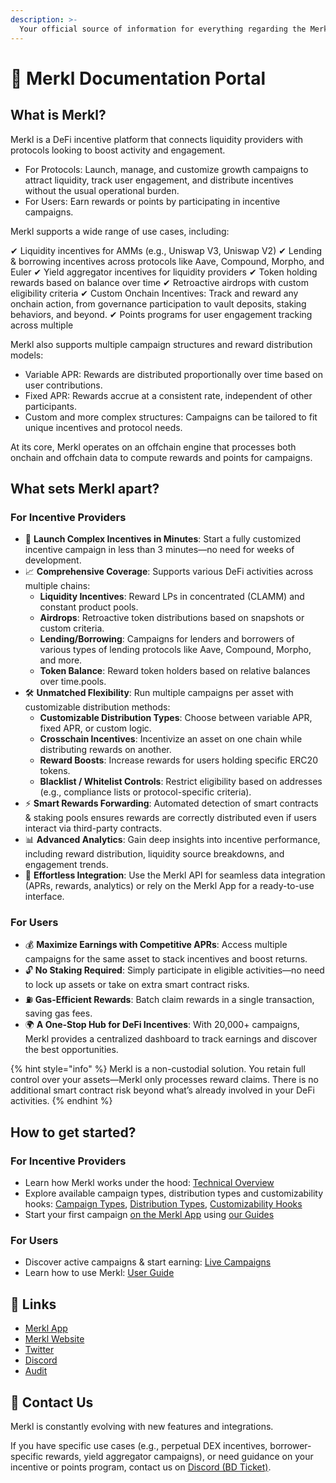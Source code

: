 ```yaml
---
description: >-
  Your official source of information for everything regarding the Merkl platform
---
```


# 🥨 Merkl Documentation Portal

## What is Merkl?

Merkl is a DeFi incentive platform that connects liquidity providers with protocols looking to boost activity and engagement.

- For Protocols: Launch, manage, and customize growth campaigns to attract liquidity, track user engagement, and distribute incentives without the usual operational burden.
- For Users: Earn rewards or points by participating in incentive campaigns.

Merkl supports a wide range of use cases, including:

✔ Liquidity incentives for AMMs (e.g., Uniswap V3, Uniswap V2)
✔ Lending & borrowing incentives across protocols like Aave, Compound, Morpho, and Euler
✔ Yield aggregator incentives for liquidity providers
✔ Token holding rewards based on balance over time
✔ Retroactive airdrops with custom eligibility criteria
✔ Custom Onchain Incentives: Track and reward any onchain action, from governance participation to vault deposits, staking behaviors, and beyond.
✔ Points programs for user engagement tracking across multiple

Merkl also supports multiple campaign structures and reward distribution models:

- Variable APR: Rewards are distributed proportionally over time based on user contributions.
- Fixed APR: Rewards accrue at a consistent rate, independent of other participants.
- Custom and more complex structures: Campaigns can be tailored to fit unique incentives and protocol needs.

At its core, Merkl operates on an offchain engine that processes both onchain and offchain data to compute rewards and points for campaigns.

## What sets Merkl apart?

### For Incentive Providers

- 🚀 **Launch Complex Incentives in Minutes**: Start a fully customized incentive campaign in less than 3 minutes—no need for weeks of development.
- 📈 **Comprehensive Coverage**: Supports various DeFi activities across multiple chains:
  - **Liquidity Incentives**: Reward LPs in concentrated (CLAMM) and constant product pools.
  - **Airdrops**: Retroactive token distributions based on snapshots or custom criteria.
  - **Lending/Borrowing**: Campaigns for lenders and borrowers of various types of lending protocols like Aave, Compound, Morpho, and more.
  - **Token Balance**: Reward token holders based on relative balances over time.pools.
- 🛠 **Unmatched Flexibility**: Run multiple campaigns per asset with customizable distribution methods:
  - **Customizable Distribution Types**: Choose between variable APR, fixed APR, or custom logic.
  - **Crosschain Incentives**: Incentivize an asset on one chain while distributing rewards on another.
  - **Reward Boosts**: Increase rewards for users holding specific ERC20 tokens.
  - **Blacklist / Whitelist Controls**: Restrict eligibility based on addresses (e.g., compliance lists or protocol-specific criteria).
- ⚡ **Smart Rewards Forwarding**: Automated detection of smart contracts & staking pools ensures rewards are correctly distributed even if users interact via third-party contracts.
- 📊 **Advanced Analytics**: Gain deep insights into incentive performance, including reward distribution, liquidity source breakdowns, and engagement trends.
- 🔌 **Effortless Integration**: Use the Merkl API for seamless data integration (APRs, rewards, analytics) or rely on the Merkl App for a ready-to-use interface.

### For Users

- 💰 **Maximize Earnings with Competitive APRs**: Access multiple campaigns for the same asset to stack incentives and boost returns.
- 🔓 **No Staking Required**: Simply participate in eligible activities—no need to lock up assets or take on extra smart contract risks.
- ⛽ **Gas-Efficient Rewards**: Batch claim rewards in a single transaction, saving gas fees.
- 🌍 **A One-Stop Hub for DeFi Incentives**: With 20,000+ campaigns, Merkl provides a centralized dashboard to track earnings and discover the best opportunities.

{% hint style="info" %}
Merkl is a non-custodial solution. You retain full control over your assets—Merkl only processes reward claims. There is no additional smart contract risk beyond what’s already involved in your DeFi activities.
{% endhint %}

## How to get started?

### For Incentive Providers

- Learn how Merkl works under the hood: [Technical Overview](./mechanisms/technical-overview.md)
- Explore available campaign types, distribution types and customizability hooks: [Campaign Types](./mechanisms/campaigns/README.md.md), [Distribution Types](./mechanisms/distributions/README.md), [Customizability Hooks](./mechanisms/hooks/README.md)
- Start your first campaign [on the Merkl App](https://app.merkl.xyz/create) using [our Guides](./distribute-with-merkl/README.md)

### For Users

- Discover active campaigns & start earning: [Live Campaigns](https://app.merkl.xyz/)
- Learn how to use Merkl: [User Guide](./earning-with-merkl/README.md)

## 🔗 Links

- [Merkl App](https://app.merkl.xyz/)
- [Merkl Website](https://merkl.xyz/)
- [Twitter](https://x.com/merkl_xyz)
- [Discord](https://discord.com/invite/Gs8MUrUVP3)
- [Audit](https://code4rena.com/reports/2023-06-angle)

## 📩 Contact Us

Merkl is constantly evolving with new features and integrations.

If you have specific use cases (e.g., perpetual DEX incentives, borrower-specific rewards, yield aggregator campaigns), or need guidance on your incentive or points program, contact us on [Discord (BD Ticket)](https://discord.gg/jnYfrGxDbe&sa=D&source=docs&ust=1714726869927696&usg=AOvVaw1loOKjqz9IGEdpNjWsvrmD).
